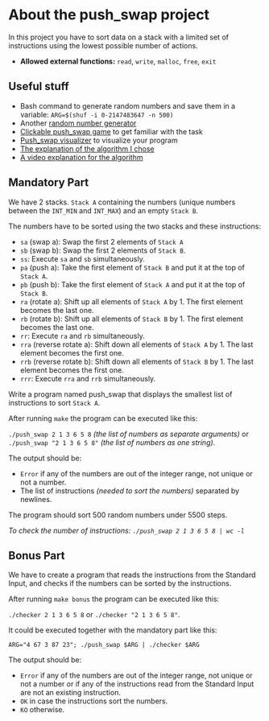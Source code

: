 # About the push_swap project

In this project you have to sort data on a stack with a limited set of instructions using the lowest possible number of actions.

- **Allowed external functions:**  `read`, `write`, `malloc`, `free`, `exit`

## Useful stuff
- Bash command to generate random numbers and save them in a variable: ```ARG=$(shuf -i 0-2147483647 -n 500)```
- Another [random number generator](https://numbergenerator.org/#!numbers=500&low=-2147483648&high=2147483647&unique=true&csv=&oddeven=&oddqty=0&sorted=false&addfilters=)
- [Clickable push_swap game](https://github.com/stevebalk/push-swap-clicker)  to get familiar with the task
- [Push_swap visualizer](https://github.com/o-reo/push_swap_visualizer)  to visualize your program
- [The explanation of the algorithm I chose](https://medium.com/@ayogun/push-swap-c1f5d2d41e97)
- [A video explanation for the algorithm](https://www.youtube.com/watch?v=OaG81sDEpVk&t=4217s)

## Mandatory Part

We have 2 stacks. `Stack A` containing the numbers (unique numbers between the `INT_MIN` and `INT_MAX`) and an empty `Stack B`.

The numbers have to be sorted using the two stacks and these instructions:
- `sa` (swap a): Swap the first 2 elements of `Stack A`
- `sb` (swap b): Swap the first 2 elements of `Stack B`.
- `ss`: Execute `sa` and `sb` simultaneously.
- `pa` (push a): Take the first element of `Stack B` and put it at the top of `Stack A`.
- `pb` (push b): Take the first element of `Stack A` and put it at the top of `Stack B`.
- `ra` (rotate a): Shift up all elements of `Stack A` by 1. The first element becomes the last one.
- `rb` (rotate b): Shift up all elements of `Stack B` by 1. The first element becomes the last one.
- `rr`: Execute `ra` and `rb` simultaneously.
- `rra` (reverse rotate a): Shift down all elements of `Stack A` by 1. The last element becomes the first one.
- `rrb` (reverse rotate b): Shift down all elements of `Stack B` by 1. The last element becomes the first one.
- `rrr`: Execute `rra` and `rrb` simultaneously.

Write a program named push_swap that displays the smallest list of instructions to sort `Stack A`.

After running `make` the program can be executed like this:

`./push_swap 2 1 3 6 5 8` *(the list of numbers as separate arguments)* or `./push_swap "2 1 3 6 5 8"` *(the list of numbers as one string)*.

The output should be:
- `Error` if any of the numbers are out of the integer range, not unique or not a number.
- The list of instructions *(needed to sort the numbers)* separated by newlines. 

The program should sort 500 random numbers under 5500 steps.

*To check the number of instructions: `./push_swap 2 1 3 6 5 8 | wc -l`*

## Bonus Part

We have to create a program that reads the instructions from the Standard Input, and checks if the numbers can be sorted by the instructions.

After running `make bonus` the program can be executed like this:

`./checker 2 1 3 6 5 8` or `./checker "2 1 3 6 5 8"`. 

It could be executed together with the mandatory part like this:

`ARG="4 67 3 87 23"; ./push_swap $ARG | ./checker $ARG`

The output should be:
- `Error` if any of the numbers are out of the integer range, not unique or not a number or if any of the instructions read from the Standard Input are not an existing instruction.
- `OK` in case the instructions sort the numbers.
- `KO` otherwise.
